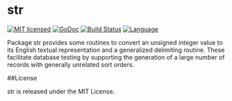 # str 

[![MIT licensed](https://img.shields.io/badge/license-MIT-blue.svg)](https://raw.githubusercontent.com/piniondb/store/master/LICENSE)
[![GoDoc](https://godoc.org/github.com/piniondb/str?status.svg)](https://godoc.org/github.com/piniondb/str)
[![Build Status](https://travis-ci.org/piniondb/str.svg?branch=master)](https://travis-ci.org/piniondb/str)
[![Language](https://img.shields.io/badge/language-go-blue.svg)](https://golang.org/)

Package str provides some routines to convert an unsigned integer value to its
English textual representation and a generalized delimiting routine. These
facilitate database testing by supporting the generation of a large number of
records with generally unrelated sort orders.

##License

str is released under the MIT License.

